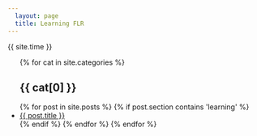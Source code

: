 ```yaml
---
  layout: page
  title: Learning FLR
---
```


{{ site.time }}

<ul>
	{% for cat in site.categories %}
    <h2>{{ cat[0] }}</h2>
  {% for post in site.posts %}
		{% if post.section contains 'learning' %}
    	<li>
	      <a href="{{ post.url }}">{{ post.title }}</a>
    	</li>
		{% endif %}
  {% endfor %}
	{% endfor %}
</ul>



